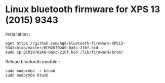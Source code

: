 # Linux bluetooth firmware for XPS 13 (2015) 9343

Installation :         
```
wget https://github.com/hg8/bluetooth-firmware-XPS13-9343/blob/master/BCM20702A0-0a5c-216f.hcd  
sudo cp BCM20702A0-0a5c-216f.hcd /lib/firmware/brcm/
```    

Reload bluetooth module :    
```
sudo modprobe -r btusb   
sudo modprobe btusb
```    
